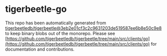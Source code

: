 # tigerbeetle-go
This repo has been automatically generated from [tigerbeetledb/tigerbeetle@3eb2e01cf3c2c9631203de519587ee6b8e50c9e8](https://github.com/tigerbeetledb/tigerbeetle/commit/3eb2e01cf3c2c9631203de519587ee6b8e50c9e8) to keep binary blobs out of the monorepo. Please see [https://github.com/tigerbeetledb/tigerbeetle/tree/main/src/clients/go](https://github.com/tigerbeetledb/tigerbeetle/tree/main/src/clients/go) for documentation and contributions.
